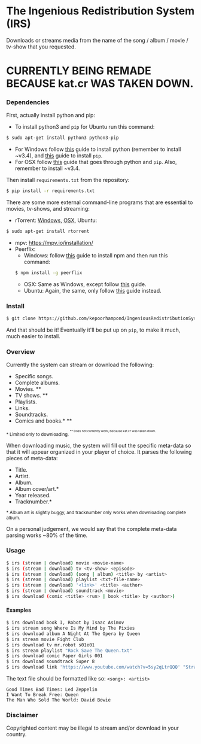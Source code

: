 # The Ingenious Redistribution System (IRS)

Downloads or streams media from the name of the song / album / movie / tv-show that you requested.

# CURRENTLY BEING REMADE BECAUSE kat.cr WAS TAKEN DOWN.

### Dependencies

First, actually install python and pip:
 - To install python3 and `pip` for Ubuntu run this command:

 ```bash
 $ sudo apt-get install python3 python3-pip
 ```
 - For Windows follow [this](http://www.howtogeek.com/197947/how-to-install-python-on-windows/) guide to install python (remember to install ~v3.4), and [this](https://pip.pypa.io/en/latest/installing/) guide to install `pip`.
 - For OSX follow [this](http://docs.python-guide.org/en/latest/starting/install/osx/) guide that goes through python and `pip`. Also, remember to install ~v3.4.

Then install `requirements.txt` from the repository:
```bash
$ pip install -r requirements.txt
```

There are some more external command-line programs that are essential to movies, tv-shows, and streaming:
 - rTorrent: [Windows](https://rtwi.jmk.hu/wiki/rTorrentOnWindows), [OSX](http://macappstore.org/rtorrent/), Ubuntu:

 ```bash
 $ sudo apt-get install rtorrent
 ```
 - mpv: https://mpv.io/installation/
 - Peerflix:
   - Windows: follow [this](http://blog.teamtreehouse.com/install-node-js-npm-windows) guide to install npm and then run this command:
   ```bash
   $ npm install -g peerflix
   ```
   - OSX: Same as Windows, except follow [this](http://blog.teamtreehouse.com/install-node-js-npm-mac) guide.
   - Ubuntu: Again, the same, only follow [this](http://blog.teamtreehouse.com/install-node-js-npm-linux) guide instead.

### Install

```bash
$ git clone https://github.com/kepoorhampond/IngeniousRedistributionSystem.git
```
And that should be it! Eventually it'll be put up on `pip`, to make it much, much easier to install.

### Overview

Currently the system can stream or download the following:
 - Specific songs.
 - Complete albums.
 - Movies. **
 - TV shows. **
 - Playlists.
 - Links.
 - Soundtracks.
 - Comics and books.* **

<sup>\* Limited only to downloading.<sup>
<sup>\*\* Does not currently work, because kat.cr was taken down.<sup>

When downloading music, the system will fill out the specific meta-data so that it will appear organized in your player of choice. It parses the following pieces of meta-data:
 - Title.
 - Artist.
 - Album.
 - Album cover/art.*
 - Year released.
 - Tracknumber.*

<sup>\* Album art is slightly buggy, and tracknumber only works when downloading complete album.<sup>

On a personal judgement, we would say that the complete meta-data parsing works ~80% of the time.

### Usage
```bash
$ irs (stream | download) movie <movie-name>
$ irs (stream | download) tv <tv-show> <episode>
$ irs (stream | download) (song | album) <title> by <artist>
$ irs (stream | download) playlist <txt-file-name>
$ irs (stream | download) '<link>' <title> <author>
$ irs (stream | download) soundtrack <movie>
$ irs download (comic <title> <run> | book <title> by <author>)
```

#### Examples
```bash
$ irs download book I, Robot by Isaac Asimov
$ irs stream song Where Is My Mind by The Pixies
$ irs download album A Night At The Opera by Queen
$ irs stream movie Fight Club
$ irs download tv mr.robot s01e01
$ irs stream playlist "Rock Save The Queen.txt"
$ irs download comic Paper Girls 001
$ irs download soundtrack Super 8
$ irs download link 'https://www.youtube.com/watch?v=5sy2qLtrQQQ' "Stranger Things OST" "Kyle Dixon and Michael Stein"
```

The text file should be formatted like so: `<song>: <artist>`
```
Good Times Bad Times: Led Zeppelin
I Want To Break Free: Queen
The Man Who Sold The World: David Bowie
```

### Disclaimer
Copyrighted content may be illegal to stream and/or download in your country.
